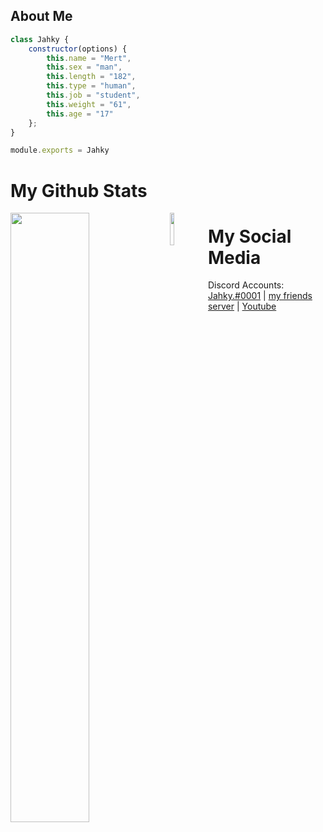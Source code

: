 <h2>About Me</h2>

```js
class Jahky {
    constructor(options) {
        this.name = "Mert",
        this.sex = "man",
        this.length = "182",
        this.type = "human",
        this.job = "student",
        this.weight = "61",
        this.age = "17"
    };
}

module.exports = Jahky
```
# My Github Stats
                                                  
<img width="50%" align="left" src="https://github-readme-stats.vercel.app/api?username=jahkyxD&show_icons=true&hide_title=true&theme=merko">
<img width="11.5%" align="left" src="https://komarev.com/ghpvc/?username=jahkyxd&color=dc143c">

# My Social Media 

Discord Accounts: [Jahky.#0001](https://discord.com/users/618444525727383592) | [my friends server](https://discord.gg/ybj) | [Youtube](https://www.youtube.com/channel/UCSbBwtkGguHo_4LVD0QMUyA)
